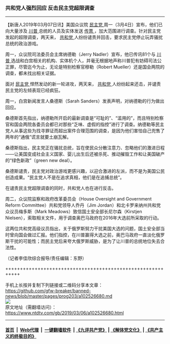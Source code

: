 ### 共和党人强烈回应 反击民主党超限调查
------------------------

<div class="post_content" itemprop="articleBody">
 <p>
  【新唐人2019年03月07日讯】美国众议院
  <a href="https://www.ntdtv.com/gb/民主党.htm">
   民主党
  </a>
  周一（3月4日）宣布，他们已向大量涉及
  <a href="https://www.ntdtv.com/gb/川普.htm">
   川普
  </a>
  总统的人员及实体发送
  <a href="https://www.ntdtv.com/gb/传票.htm">
   传票
  </a>
  ，加大范围进行调查。针对民主党发起的超限调查，两天来，
  <a href="https://www.ntdtv.com/gb/共和党.htm">
   共和党
  </a>
  人纷纷谴责并回击，要求民主党停止玩弄骚扰总统的政治游戏。
 </p>
 <p>
  周一，众议院司法委员会主席纳德勒（Jerry Nadler）宣布，他已传讯81个与
  <a href="https://www.ntdtv.com/gb/川普.htm">
   川普
  </a>
  选战和白宫相关的机构、实体机个人，并毫无根据地声称川普犯有妨碍司法公正罪，尽管迄今为止，无论是特别检察官穆勒（Robert Mueller）还是国会两院的调查，都未找出相关证据。
 </p>
 <p>
  面对
  <a href="https://www.ntdtv.com/gb/民主党.htm">
   民主党
  </a>
  悍然发动的新一轮进攻，两天来，
  <a href="https://www.ntdtv.com/gb/共和党.htm">
   共和党
  </a>
  人纷纷起来还击，并谴责民主党的左倾表现已经疯狂。
 </p>
 <p>
  周一，白宫新闻发言人桑德斯（Sarah Sanders）发表声明，对纳德勒的行为做出回应。
 </p>
 <p>
  桑德斯首先指出，纳德勒所开启的最新调查是“可耻的”、“滥用的”，而且特别检察官和国会两院各委员会都已对那些“乏味、虚假的指控”进行了调查。纳德勒等民主党人从事这些为找寻罪证而超出案件合理范围的调查，是因为他们害怕自己兜售了两年的“通俄”谎言就要土崩瓦解。
 </p>
 <p>
  桑德斯指出，民主党正在骚扰总统，旨在使民众分散注意力、忽略他们的激进日程——让美国变成社会主义国家、婴儿出生后还被杀死、推动摧毁工作和让美国破产的“绿色新政”（green new deal）。
 </p>
 <p>
  桑德斯谴责，民主党对政治游戏更感兴趣，以迎合激进的左派，而不是为美国公民创造成果。“民主党人不是在追求真相，他们是在追捕总统”。
 </p>
 <p>
  在谴责民主党超限调查的同时，共和党人也在进行反击。
 </p>
 <p>
  周二，众议院监察和政府改革委员会（House Oversight and Government Reform Committee）共和党领导人乔丹（Jim Jordan）和北卡罗来纳州共和党众议员梅多斯（Mark Meadows）致信国土安全部长尼尔森（Kirstjen Nielsen），索取相关文件，用于调查奥巴马政府在2016年大选前所采取的行动。
 </p>
 <p>
  这两位共和党高级议员指出，关于俄罗斯努力干扰美国大选的问题，国土安全部当时曾向国会做过汇报。他们指控，在川普赢得大选之前，奥巴马政府一直淡化俄罗斯干扰的可能性；而民主党后来夸大俄罗斯威胁，是为了让川普的总统地位失去合法性。
 </p>
 <p>
  （记者李佳欣综合报导/责任编辑：东野）
 </p>
 <div class="single_ad">
 </div>
</div>

+++++++++++++++++++++++++++++++++++++++++++++++++++++++++++<br/><br/>
手机上长按并复制下列链接或二维码分享本文章：<br/>
https://github.com/gfw-breaker/banned-news/blob/master/pages/prog203/a102526680.md <br/>
<a href='https://github.com/gfw-breaker/banned-news/blob/master/pages/prog203/a102526680.md'><img src='https://github.com/gfw-breaker/banned-news/blob/master/pages/prog203/a102526680.md.png'/></a> <br/>
原文地址（需翻墙访问）：https://www.ntdtv.com/gb/2019/03/06/a102526680.html


------------------------
#### [首页](https://github.com/gfw-breaker/banned-news/blob/master/README.md) &nbsp;|&nbsp; [Web代理](https://github.com/labour-camp/helloworld) &nbsp;|&nbsp; [一键翻墙软件](https://github.com/gfw-breaker/nogfw/blob/master/README.md) &nbsp;| [《九评共产党》](https://github.com/gfw-breaker/9ping.md/blob/master/README.md#九评之一评共产党是什么) | [《解体党文化》](https://github.com/gfw-breaker/jtdwh.md/blob/master/README.md) | [《共产主义的终极目的》](https://github.com/gfw-breaker/gczydzjmd.md/blob/master/README.md)

